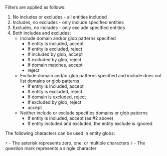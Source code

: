 Filters are applied as follows:

1. No includes or excludes - all entities included
2. Includes, no excludes - only include specified entities
3. Excludes, no includes - only exclude specified entities
4. Both includes and excludes:
   - Include domain and/or glob patterns specified
      - If entity is included, accept
      - If entity is excluded, reject
      - If included by glob, accept
      - If excluded by glob, reject
      - If domain matches, accept
      - reject
   - Exclude domain and/or glob patterns specified and include does not list domains or glob patterns
      - If entity is included, accept
      - If entity is excluded, reject
      - If domain is excluded, reject
      - If excluded by glob, reject
      - accept
   - Neither include or exclude specifies domains or glob patterns
      - If entity is included, accept (as #2 above)
      - If entity included and excluded, the entity exclude is ignored

The following characters can be used in entity globs:

`*` - The asterisk represents zero, one, or multiple characters
`?` - The question mark represents a single character
